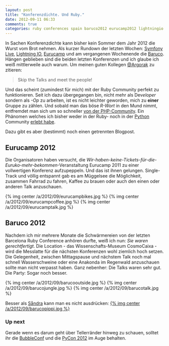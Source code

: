 ```yaml
---
layout: post
title: "Konferenzdichte. Und Ruby."
date: 2012-09-11 06:33
comments: true
categories: ruby conferences spain baruco2012 eurucamp2012 lightningio
---
```


In Sachen Konferenzdichte kann bisher kein Sommer dem Jahr 2012 die Wurst vom Brot nehmen. Als kurzer Rundown der letzten Wochen:
[Symfony Live](http://paris2012.live.symfony.com/), [Lightning IO](http://lightning.io/), [Eurucamp](http://2012.eurucamp.org/) 
und am vergangenen Wochenende die [Baruco](http://baruco.org/). Hängen geblieben sind die beiden letzten Konferenzen und ich 
glaube ich weiß mittlerweile auch warum. Um meinen guten Kollegen [@Argorak](http://twitter.com/argorak) zu zitieren:

> Skip the Talks and meet the people!

Und das scheint (zumindest für mich) mit der Ruby Community perfekt zu funktionieren. Seit ich dazu übergegangen bin, 
nicht mehr als Dev*eloper* sondern als *-Op* zu arbeiten, ist es nicht leichter geworden, mich zu **einer** Gruppe
zu zählen. Und sobald man das böse *R-Wort* in den Mund nimmt, entfremdet man sich um so schneller [von der PHP-Community](https://twitter.com/fabpot/status/220816793827147776).
Ein Phänomen welches ich bisher weder in der Ruby- noch in der [Python](http://2011.de.pycon.org/2011/home/) Community [erlebt habe](http://bascht.github.com/pyconde-ltalk/).

Dazu gibt es aber (bestimmt) noch einen getrennten Blogpost.

## Eurucamp 2012

Die Organisatoren haben versucht, die *Wir-haben-keine-Tickets-für-die-Euruko-mehr-bekommen*-Veranstaltung Eurucamp 2011 zu
einer vollwertigen Konferenz aufzupeppeln. Und das ist ihnen gelungen. Single-Track und völlig entspannt gab es am Müggelsee
die Möglichkeit, zusammen Fahrrad zu fahren, Kaffee zu brauen oder auch den einen oder anderen Talk anzuschauen.

{% img center /a/2012/09/eurucampbikes.jpg %}
{% img center /a/2012/09/eurucampcoffee.jpg %}
{% img center /a/2012/09/eurucamptalk.jpg %}

## Baruco 2012

Nachdem ich mir mehrere Monate die Schwärmereien von der letzten Barcelona Ruby Conference anhören durfte, weiß ich nun:
*Sie waren gerechtfertigt*. Die Location - das Wissenschafts-Museum CosmoCaixa - wird die Messlatte für die nächsten Konferenzen
wohl ziemlich hoch setzen. Die Gelegenheit, zwischen Mittagspause und nächstem Talk noch mal schnell Wasserschweine oder eine Anakonda
im Regenwald anzuschauen sollte man nicht verpasst haben. Ganz nebenher: Die Talks waren sehr gut. Die Party: Sogar noch besser.

{% img center /a/2012/09/barucooutside.jpg %}
{% img center /a/2012/09/barucojungle.jpg %}
{% img center /a/2012/09/barucotalk.jpg %}

Besser als [Såndra](https://twitter.com/catimogen) kann man es nicht ausdrücken:
[{% img center /a/2012/09/barucopippi.jpg %}](http://instagram.com/p/PXt0UWR6u4/)

### Up next
Gerade wenn es darum geht über Tellerränder hinweg zu schauen, 
solltet ihr die [BubbleConf](http://www.bubbleconf.com/) und 
die [PyCon 2012](https://2012.de.pycon.org/) im Auge behalten. 
